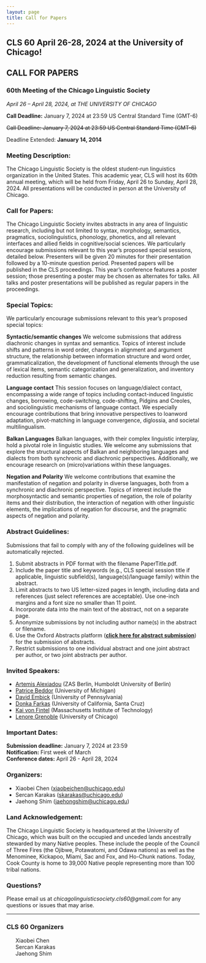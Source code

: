 ```yaml
---
layout: page
title: Call for Papers
---
```


<h2>
  CLS 60 April 26-28, 2024 at the University of Chicago!
</h2>



  




<h2>
  CALL FOR PAPERS
</h2>
<h3>
  60th Meeting of the Chicago Linguistic Society<br>
</h3>

_April 26 – April 28, 2024, at THE UNIVERSITY OF CHICAGO_
  
**Call Deadline:** January 7, 2024 at 23:59 US Central Standard Time (GMT-6)
<p> <del>Call Deadline: January 7, 2024 at 23:59 US Central Standard Time (GMT-6)</del></p>

<p>Deadline Extended: <strong>January 14, 2014</strong></p>


<h3>Meeting Description:</h3>
  
The Chicago Linguistic Society is the oldest student-run linguistics organization in the United States. This academic year, CLS will host its 60th annual meeting, which will be held from Friday, April 26 to Sunday, April 28, 2024. All presentations will be conducted in person at the University of Chicago.

<h3>Call for Papers:</h3>

The Chicago Linguistic Society invites abstracts in any area of linguistic research, including but not limited to syntax, morphology, semantics, pragmatics, sociolinguistics, phonology, phonetics, and all relevant interfaces and allied fields in cognitive/social sciences. We particularly encourage submissions relevant to this year’s proposed special sessions, detailed below.
Presenters will be given 20 minutes for their presentation followed by a 10-minute question period. Presented papers will be published in the CLS proceedings. This year’s conference features a poster session; those presenting a poster may be chosen as alternates for talks. All talks and poster presentations will be published as regular papers in the proceedings.


<h3>Special Topics:</h3>

We particularly encourage submissions relevant to this year’s proposed special topics:

<strong>Syntactic/semantic changes</strong>
We welcome submissions that address diachronic changes in syntax and semantics. Topics of interest include shifts and patterns in word order, changes in alignment and argument structure, the relationship between information structure and word order, grammaticalization, the development of functional elements through the use of lexical items, semantic categorization and generalization, and inventory reduction resulting from semantic changes.

<strong>Language contact</strong>
This session focuses on language/dialect contact, encompassing a wide range of topics including contact-induced linguistic changes, borrowing, code-switching, code-shifting, Pidgins and Creoles, and sociolinguistic mechanisms of language contact. We especially encourage contributions that bring innovative perspectives to loanword adaptation, pivot-matching in language convergence, diglossia, and societal multilingualism.

<strong>Balkan Languages</strong>
Balkan languages, with their complex linguistic interplay, hold a pivotal role in linguistic studies. We welcome any submissions that explore the structural aspects of Balkan and neighboring languages and dialects from both synchronic and diachronic perspectives. Additionally, we encourage research on (micro)variations within these languages.

<strong>Negation and Polarity</strong>
We welcome contributions that examine the manifestation of negation and polarity in diverse languages, both from a synchronic and diachronic perspective. Topics of interest include the morphosyntactic and semantic properties of negation, the role of polarity items and their distribution, the interaction of negation with other linguistic elements, the implications of negation for discourse, and the pragmatic aspects of negation and polarity.



<h3>Abstract Guidelines:</h3>

Submissions that fail to comply with any of the following guidelines will be automatically rejected.
<ol>
  <li>Submit abstracts in PDF format with the filename PaperTitle.pdf.</li>
  <li>Include the paper title and keywords (e.g., CLS special session title if applicable, linguistic subfield(s), language(s)/language family) within the abstract.</li>
  <li>Limit abstracts to two US letter-sized pages in length, including data and references (just select references are acceptable). Use one-inch margins and a font size no smaller than 11 point.</li>
  <li>Incorporate data into the main text of the abstract, not on a separate page.</li>
  <li>Anonymize submissions by not including author name(s) in the abstract or filename.</li>
  <li>Use the Oxford Abstracts platform (<strong><a href="https://app.oxfordabstracts.com/stages/6919/submitter">click here for abstract submission</a></strong>) for the submission of abstracts.</li>
  <li>Restrict submissions to one individual abstract and one joint abstract per author, or two joint abstracts per author.</li>
</ol>

<h3>Invited Speakers:</h3>

- <a href="https://www.leibniz-zas.de/en/people/details/alexiadou-artemis/alexiadou-artemis/">Artemis Alexiadou</a> (ZAS Berlin, Humboldt University of Berlin)
- <a href="https://sites.lsa.umich.edu/beddor//">Patrice Beddor</a> (University of Michigan)
- <a href="https://www.ling.upenn.edu/~embick///">David Embick</a> (University of Pennsylvania)
- <a href="https://people.ucsc.edu/~farkas////">Donka Farkas</a> (University of California, Santa Cruz)
-  <a href="https://www.kaivonfintel.org/about///">Kai von Fintel</a> (Massachusetts Institute of Technology)
- <a href="https://lucian.uchicago.edu/blogs/grenoble//">Lenore Grenoble</a> (University of Chicago)

<h3>Important Dates:</h3>

<strong>Submission deadline:</strong> January 7, 2024 at 23:59<br>
<strong>Notification:</strong> First week of March<br>
<strong>Conference dates:</strong> April 26 - April 28, 2024<br>



<h3>Organizers:</h3>

- Xiaobei Chen (<a href="mailto:xiaobeichen@uchicago.edu">xiaobeichen@uchicago.edu</a>)
- Sercan Karakas (<a href="mailto:skarakas@uchicago.edu">skarakas@uchicago.edu</a>)
- Jaehong Shim (<a href="mailto:jaehongshim@uchicago.edu">jaehongshim@uchicago.edu</a>)


<h3>Land Acknowledgement:</h3>

The Chicago Linguistic Society is headquartered at the University of Chicago, which was built on the occupied and unceded lands ancestrally stewarded by many Native peoples. These include the people of the Council of Three Fires (the Ojibwe, Potawatomi, and Odawa nations) as well as the Menominee, Kickapoo, Miami, Sac and Fox, and Ho-Chunk nations. Today, Cook County is home to 39,000 Native people representing more than 100 tribal nations.

<h3>Questions?</h3>

Please email us at _chicagolinguisticsociety.cls60@gmail.com_ for any questions or issues that may arise.

__________________________________________________________________________

<div class="organizers">
<h3>CLS 60 Organizers</h3>
<ul style="list-style:none;">
    <li>Xiaobei Chen</li>
    <li>Sercan Karakas</li>
    <li>Jaehong Shim</li>
    
</ul>
</div>

